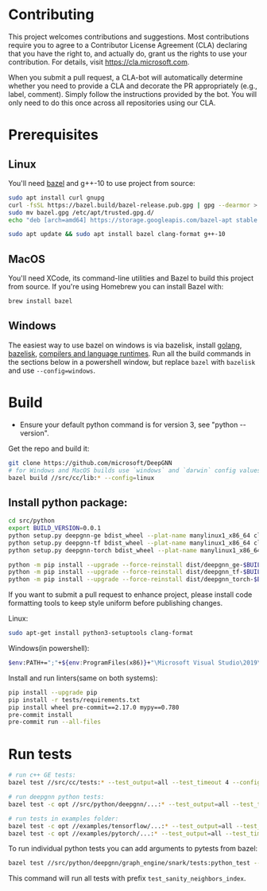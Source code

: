 # Contributing


This project welcomes contributions and suggestions. Most contributions require you to
agree to a Contributor License Agreement (CLA) declaring that you have the right to,
and actually do, grant us the rights to use your contribution. For details, visit
https://cla.microsoft.com.

When you submit a pull request, a CLA-bot will automatically determine whether you need
to provide a CLA and decorate the PR appropriately (e.g., label, comment). Simply follow the
instructions provided by the bot. You will only need to do this once across all repositories using our CLA.


# Prerequisites

## Linux

You'll need [bazel](https://docs.bazel.build/versions/master/install-ubuntu.html) and g++-10 to use project from source:

```bash
sudo apt install curl gnupg
curl -fsSL https://bazel.build/bazel-release.pub.gpg | gpg --dearmor > bazel.gpg
sudo mv bazel.gpg /etc/apt/trusted.gpg.d/
echo "deb [arch=amd64] https://storage.googleapis.com/bazel-apt stable jdk1.8" | sudo tee /etc/apt/sources.list.d/bazel.list

sudo apt update && sudo apt install bazel clang-format g++-10
```

## MacOS

You'll need XCode, its command-line utilities and Bazel to build this project from source.
If you're using Homebrew you can install Bazel with:
```bash
brew install bazel
```

## Windows

The easiest way to use bazel on windows is via bazelisk, install [golang](https://golang.org/dl/), [bazelisk](https://github.com/bazelbuild/bazelisk), [compilers and language runtimes](https://docs.bazel.build/versions/4.1.0/install-windows.html#installing-compilers-and-language-runtimes).
Run all the build commands in the sections below in a powershell window, but replace `bazel` with `bazelisk` and use `--config=windows`.

# Build

* Ensure your default python command is for version 3, see "python --version".

Get the repo and build it:

```bash
git clone https://github.com/microsoft/DeepGNN
# for Windows and MacOS builds use `windows` and `darwin` config values.
bazel build //src/cc/lib:* --config=linux
```

## Install python package:

```bash
cd src/python
export BUILD_VERSION=0.0.1
python setup.py deepgnn-ge bdist_wheel --plat-name manylinux1_x86_64 clean --all
python setup.py deepgnn-tf bdist_wheel --plat-name manylinux1_x86_64 clean --all
python setup.py deepgnn-torch bdist_wheel --plat-name manylinux1_x86_64 clean --all

python -m pip install --upgrade --force-reinstall dist/deepgnn_ge-$BUILD_VERSION-py3-none-manylinux1_x86_64.whl
python -m pip install --upgrade --force-reinstall dist/deepgnn_tf-$BUILD_VERSION-py3-none-manylinux1_x86_64.whl
python -m pip install --upgrade --force-reinstall dist/deepgnn_torch-$BUILD_VERSION-py3-none-manylinux1_x86_64.whl
```


If you want to submit a pull request to enhance project, please install code formatting tools to keep style uniform before publishing changes.

Linux:
```bash
sudo apt-get install python3-setuptools clang-format
```

Windows(in powershell):
```sh
$env:PATH+=";"+${env:ProgramFiles(x86)}+"\Microsoft Visual Studio\2019\Enterprise\VC\Tools\Llvm\bin"
```

Install and run linters(same on both systems):
```sh
pip install --upgrade pip
pip install -r tests/requirements.txt
pip install wheel pre-commit==2.17.0 mypy==0.780
pre-commit install
pre-commit run --all-files
```


# Run tests

```bash
# run c++ GE tests:
bazel test //src/cc/tests:* --test_output=all --test_timeout 4 --config=linux

# run deepgnn python tests:
bazel test -c opt //src/python/deepgnn/...:* --test_output=all --test_timeout 6000 --config=linux

# run tests in examples folder:
bazel test -c opt //examples/tensorflow/...:* --test_output=all --test_timeout 6000 --config=linux
bazel test -c opt //examples/pytorch/...:* --test_output=all --test_timeout 6000 --config=linux

```

To run individual python tests you can add arguments to pytests from bazel:

```bash
bazel test //src/python/deepgnn/graph_engine/snark/tests:python_test --test_output=all --test_timeout 4 --config=linux --test_arg=-k --test_arg='test_sanity_neighbors_index'
```

This command will run all tests with prefix `test_sanity_neighbors_index`.

